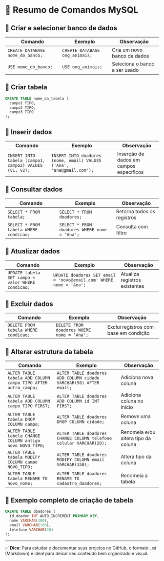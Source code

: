 
# 📘 Resumo de Comandos MySQL

## 🔹 Criar e selecionar banco de dados

| Comando | Exemplo | Observação |
|--------|---------|------------|
| `CREATE DATABASE nome_do_banco;` | `CREATE DATABASE ong_animais;` | Cria um novo banco de dados |
| `USE nome_do_banco;` | `USE ong_animais;` | Seleciona o banco a ser usado |

## 🔹 Criar tabela

```sql
CREATE TABLE nome_da_tabela (
  campo1 TIPO,
  campo2 TIPO,
  campo3 TIPO
);
```

## 🔹 Inserir dados

| Comando | Exemplo | Observação |
|--------|---------|------------|
| `INSERT INTO tabela (campo1, campo2) VALUES (v1, v2);` | `INSERT INTO doadores (nome, email) VALUES ('Ana', 'ana@gmail.com');` | Inserção de dados em campos específicos |

## 🔹 Consultar dados

| Comando | Exemplo | Observação |
|--------|---------|------------|
| `SELECT * FROM tabela;` | `SELECT * FROM doadores;` | Retorna todos os registros |
| `SELECT * FROM tabela WHERE condicao;` | `SELECT * FROM doadores WHERE nome = 'Ana';` | Consulta com filtro |

## 🔹 Atualizar dados

| Comando | Exemplo | Observação |
|--------|---------|------------|
| `UPDATE tabela SET campo = valor WHERE condicao;` | `UPDATE doadores SET email = 'novo@email.com' WHERE nome = 'Ana';` | Atualiza registros existentes |

## 🔹 Excluir dados

| Comando | Exemplo | Observação |
|--------|---------|------------|
| `DELETE FROM tabela WHERE condicao;` | `DELETE FROM doadores WHERE nome = 'Ana';` | Exclui registros com base em condição |

## 🔹 Alterar estrutura da tabela

| Comando | Exemplo | Observação |
|--------|---------|------------|
| `ALTER TABLE tabela ADD COLUMN campo TIPO AFTER outro_campo;` | `ALTER TABLE doadores ADD COLUMN cidade VARCHAR(50) AFTER email;` | Adiciona nova coluna |
| `ALTER TABLE tabela ADD COLUMN campo TIPO FIRST;` | `ALTER TABLE doadores ADD COLUMN id INT FIRST;` | Adiciona coluna no início |
| `ALTER TABLE tabela DROP COLUMN campo;` | `ALTER TABLE doadores DROP COLUMN cidade;` | Remove uma coluna |
| `ALTER TABLE tabela CHANGE COLUMN antigo novo NOVO_TIPO;` | `ALTER TABLE doadores CHANGE COLUMN telefone celular VARCHAR(20);` | Renomeia e/ou altera tipo da coluna |
| `ALTER TABLE tabela MODIFY COLUMN campo NOVO_TIPO;` | `ALTER TABLE doadores MODIFY COLUMN email VARCHAR(150);` | Altera tipo da coluna |
| `ALTER TABLE tabela RENAME TO novo_nome;` | `ALTER TABLE doadores RENAME TO cadastro_doadores;` | Renomeia a tabela |

## 🔹 Exemplo completo de criação de tabela

```sql
CREATE TABLE doadores (
  id_doador INT AUTO_INCREMENT PRIMARY KEY,
  nome VARCHAR(100),
  email VARCHAR(100),
  telefone VARCHAR(20)
);
```

---

✅ **Dica:** Para estudar e documentar seus projetos no GitHub, o formato `.md` (Markdown) é ideal para deixar seu conteúdo bem organizado e visual.


